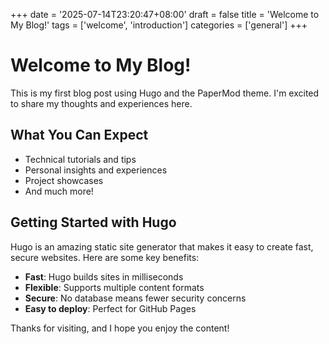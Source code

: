 +++
date = '2025-07-14T23:20:47+08:00'
draft = false
title = 'Welcome to My Blog!'
tags = ['welcome', 'introduction']
categories = ['general']
+++

# Welcome to My Blog!

This is my first blog post using Hugo and the PaperMod theme. I'm excited to share my thoughts and experiences here.

## What You Can Expect

- Technical tutorials and tips
- Personal insights and experiences  
- Project showcases
- And much more!

## Getting Started with Hugo

Hugo is an amazing static site generator that makes it easy to create fast, secure websites. Here are some key benefits:

- **Fast**: Hugo builds sites in milliseconds
- **Flexible**: Supports multiple content formats
- **Secure**: No database means fewer security concerns
- **Easy to deploy**: Perfect for GitHub Pages

Thanks for visiting, and I hope you enjoy the content!
